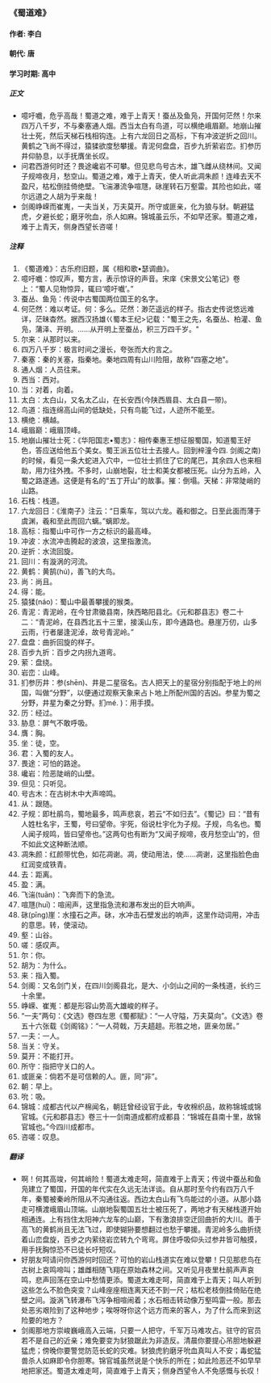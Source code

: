 ### 《蜀道难》

#### 作者: 李白 

#### 朝代: 唐

#### 学习时期: 高中

##### **正文**

- 噫吁嚱，危乎高哉！蜀道之难，难于上青天！蚕丛及鱼凫，开国何茫然！尔来四万八千岁，不与秦塞通人烟。西当太白有鸟道，可以横绝峨眉巅。地崩山摧壮士死，然后天梯石栈相钩连。上有六龙回日之高标，下有冲波逆折之回川。黄鹤之飞尚不得过，猿猱欲度愁攀援。青泥何盘盘，百步九折萦岩峦。扪参历井仰胁息，以手抚膺坐长叹。
- 问君西游何时还？畏途巉岩不可攀。但见悲鸟号古木，雄飞雌从绕林间。又闻子规啼夜月，愁空山。蜀道之难，难于上青天，使人听此凋朱颜！连峰去天不盈尺，枯松倒挂倚绝壁。飞湍瀑流争喧豗，砯崖转石万壑雷。其险也如此，嗟尔远道之人胡为乎来哉！
- 剑阁峥嵘而崔嵬，一夫当关，万夫莫开。所守或匪亲，化为狼与豺。朝避猛虎，夕避长蛇；磨牙吮血，杀人如麻。锦城虽云乐，不如早还家。蜀道之难，难于上青天，侧身西望长咨嗟！

##### **注释**

1. 《蜀道难》：古乐府旧题，属《相和歌•瑟调曲》。
2. 噫吁嚱：惊叹声，蜀方言，表示惊讶的声音。宋庠《宋景文公笔记》卷上：“蜀人见物惊异，辄曰‘噫吁嚱’。”
3. 蚕丛、鱼凫：传说中古蜀国两位国王的名字。
4. 何茫然：难以考证。何：多么。茫然：渺茫遥远的样子。指古史传说悠远难详，茫昧杳然。据西汉扬雄巜蜀本王纪>记载：\"蜀王之先，名蚕丛、柏灌、鱼凫，蒲泽、开明。……从开明上至蚕丛，积三万四千岁。\"
5. 尔来：从那时以来。
6. 四万八千岁：极言时间之漫长，夸张而大约言之。
7. 秦塞：秦的关塞，指秦地。秦地四周有山川险阻，故称\"四塞之地\"。
8. 通人烟：人员往来。
9. 西当：西对。
10. 当：对着，向着。
11. 太白：太白山，又名太乙山，在长安西(今陕西眉县、太白县一带)。
12. 鸟道：指连绵高山间的低缺处，只有鸟能飞过，人迹所不能至。
13. 横绝：横越。
14. 峨眉巅：峨眉顶峰。
15. 地崩山摧壮士死：《华阳国志•蜀志》：相传秦惠王想征服蜀国，知道蜀王好色，答应送给他五个美女。蜀王派五位壮士去接人。回到梓潼今四. 剑阁之南)的时候，看见一条大蛇进入穴中，一位壮士抓住了它的尾巴，其余四人也来相助，用力往外拽。不多时，山崩地裂，壮士和美女都被压死。山分为五岭，入蜀之路遂通。这便是有名的“五丁开山”的故事。摧：倒塌。天梯：非常陡峭的山路。
16. 石栈：栈道。
17. 六龙回日：《淮南子》注云：“日乘车，驾以六龙。羲和御之。日至此面而薄于虞渊，羲和至此而回六螭。”螭即龙。
18. 高标：指蜀山中可作一方之标识的最高峰。
19. 冲波：水流冲击腾起的波浪，这里指激流。
20. 逆折：水流回旋。
21. 回川：有漩涡的河流。
22. 黄鹤：黄鹄(hú)，善飞的大鸟。
23. 尚：尚且。
24. 得：能。
25. 猿猱(náo)：蜀山中最善攀援的猴类。
26. 青泥：青泥岭，在今甘肃徽县南，陕西略阳县北。《元和郡县志》卷二十二：“青泥岭，在县西北五十三里，接溪山东，即今通路也。悬崖万仞，山多云雨，行者屡逢泥淖，故号青泥岭。”
27. 盘盘：曲折回旋的样子。
28. 百步九折：百步之内拐九道弯。
29. 萦：盘绕。
30. 岩峦：山峰。
31. 扪参历井：参(shēn)、井是二星宿名。古人把天上的星宿分别指配于地上的州国，叫做“分野”，以便通过观察天象来占卜地上所配州国的吉凶。参星为蜀之分野，井星为秦之分野。扪mé. )：用手摸。
32. 历：经过。
33. 胁息：屏气不敢呼吸。
34. 膺：胸。
35. 坐：徒，空。
36. 君：入蜀的友人。
37. 畏途：可怕的路途。
38. 巉岩：险恶陡峭的山壁。
39. 但见：只听见。
40. 号古木：在古树木中大声啼鸣。
41. 从：跟随。
42. 子规：即杜鹃鸟，蜀地最多，鸣声悲哀，若云“不如归去”。《蜀记》曰：“昔有人姓杜名宇，王蜀，号曰望帝。宇死，俗说杜宇化为子规。子规，鸟名也。蜀人闻子规鸣，皆曰望帝也。”这两句也有断为“又闻子规啼，夜月愁空山”的，但不如此文这种断法顺。
43. 凋朱颜：红颜带忧色，如花凋谢。凋，使动用法，使……凋谢，这里指脸色由红润变成铁青。
44. 去：距离。
45. 盈：满。
46. 飞湍(tuān)：飞奔而下的急流。
47. 喧豗(huī)：喧闹声，这里指急流和瀑布发出的巨大响声。
48. 砯(pīng)崖：水撞石之声。砯，水冲击石壁发出的响声，这里作动词用，冲击的意思。转，使滚动。
49. 壑：山谷。
50. 嗟：感叹声。
51. 尔：你。
52. 胡为：为什么。
53. 来：指入蜀。
54. 剑阁：又名剑门关，在四川剑阁县北，是大、小剑山之间的一条栈道，长约三十余里。
55. 峥嵘、崔嵬：都是形容山势高大雄峻的样子。
56. “一夫”两句：《文选》卷四左思《蜀都赋》：“一人守隘，万夫莫向”。《文选》卷五十六张载《剑阁铭》：“一人荷戟，万夫趦趄。形胜之地，匪亲勿居。”
57. 一夫：一人。
58. 当关：守关。
59. 莫开：不能打开。
60. 所守：指把守关口的人。
61. 或匪亲：倘若不是可信赖的人。匪，同“非”。
62. 朝：早上。
63. 吮：吸。
64. 锦城：成都古代以产棉闻名，朝廷曾经设官于此，专收棉织品，故称锦城或锦官城。《元和郡县志》卷三十一剑南道成都府成都县：“锦城在县南十里，故锦官城也。”今四川成都市。
65. 咨嗟：叹息。

##### **翻译**

- 啊！何其高竣，何其峭险！蜀道太难走呵，简直难于上青天；传说中蚕丛和鱼凫建立了蜀国，开国的年代实在久远无法详谈。自从那时至今约有四万八千年，秦蜀被秦岭所阻从不沟通往返。西边太白山有飞鸟能过的小道。从那小路走可横渡峨眉山顶端。山崩地裂蜀国五壮士被压死了，两地才有天梯栈道开始相通连。上有挡住太阳神六龙车的山巅，下有激浪排空迂回曲折的大川。善于高飞的黄鹤尚且无法飞过，即使猢狲要想翻过也愁于攀援。青泥岭多么曲折绕着山峦盘旋，百步之内萦绕岩峦转九个弯弯。屏住呼吸仰头过参井皆可触摸，用手抚胸惊恐不已徒长吁短叹。
- 好朋友呵请问你西游何时回还？可怕的岩山栈道实在难以登攀！只见那悲鸟在古树上哀鸣啼叫；雄雌相随飞翔在原始森林之间。又听见月夜里杜鹃声声哀鸣，悲声回荡在空山中愁情更添。蜀道太难走呵，简直难于上青天；叫人听到这些怎么不脸色突变？山峰座座相连离天还不到一尺；枯松老枝倒挂倚贴在绝壁之间。漩涡飞转瀑布飞泻争相喧闹着；水石相击转动像万壑鸣雷一般。那去处恶劣艰险到了这种地步；唉呀呀你这个远方而来的客人，为了什么而来到这险要的地方？
- 剑阁那地方崇峻巍峨高入云端，只要一人把守，千军万马难攻占。驻守的官员若不是自己的近亲；难免要变为豺狼踞此为非造反。清晨你要提心吊胆地躲避猛虎；傍晚你要警觉防范长蛇的灾难。豺狼虎豹磨牙吮血真叫人不安；毒蛇猛兽杀人如麻即令你胆寒。锦官城虽然说是个快乐的所在；如此险恶还不如早早地把家还。蜀道太难走呵，简直难于上青天；侧身西望令人不免感慨与长叹！